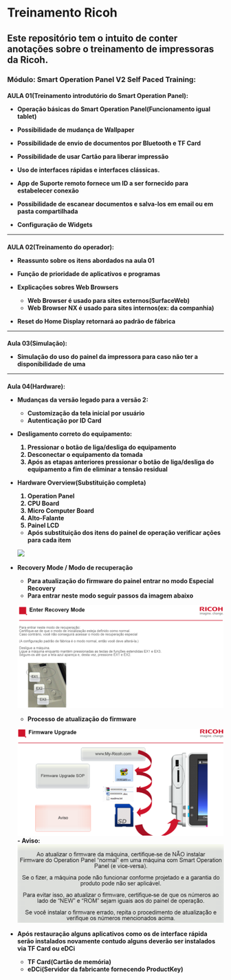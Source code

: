 <H1>Treinamento Ricoh
<H2>Este repositório tem o intuito de conter anotações sobre o treinamento de impressoras da Ricoh.



<H3>Módulo: Smart Operation Panel V2 Self Paced Training:

<h4>AULA 01(Treinamento introdutório do Smart Operation Panel):
<p>

- Operação básicas do Smart Operation Panel(Funcionamento igual tablet)

- Possibilidade de mudança de Wallpaper

- Possibilidade de envio de documentos por Bluetooth e TF Card

- Possibilidade de usar Cartão para liberar impressão

- Uso de interfaces rápidas e interfaces clássicas.

- App de Suporte remoto fornece um ID a ser fornecido para estabelecer conexão

- Possibilidade de escanear documentos e salva-los em email ou em pasta compartilhada

- Configuração de Widgets

***

<h4>AULA 02(Treinamento do operador):
<p>

- Reassunto sobre os itens abordados na aula 01

- Função de prioridade de aplicativos e programas

- Explicações sobres Web Browsers 
   - Web Browser é usado para sites externos(SurfaceWeb)
   - Web Browser NX é usado para sites internos(ex: da companhia)
- Reset do Home Display retornará ao padrão de fábrica


***

<h4> Aula 03(Simulação):
<p>

- Simulação do uso do painel da impressora para caso não ter a disponibilidade de uma

***

<h4> Aula 04(Hardware):
<p>

- Mudanças da versão legado para a versão 2:
   - Customização da tela inicial por usuário
   - Autenticação por ID Card
- Desligamento correto do equipamento:
    
    1. Pressionar o botão de liga/desliga do equipamento
    2. Desconectar o equipamento da tomada
    3. Após as etapas anteriores pressionar o botão de liga/desliga do equipamento a fim de eliminar a tensão residual
- Hardware Overview(Substituição completa)
    1. Operation Panel
    2. CPU Board
    3. Micro Computer Board
    4. Alto-Falante
    5. Painel LCD
   - Após substituição dos itens do painel de operação verificar ações para cada item
   <p>
   <img src="./img/Captura de ecrã 2025-01-03 095122.png">

- Recovery Mode / Modo de recuperação
   - Para atualização do firmware do painel entrar no modo Especial Recovery
    - Para entrar neste modo seguir passos da imagem abaixo
    <p>
    <img src="./img/image2.png">

    - Processo de atualização do firmware
    <p>
    <img src="./img/image3.png">
    - Aviso: 
    <img src="./img/image4.png">

- Após restauração alguns aplicativos como os de interface rápida serão instalados novamente contudo alguns deverão ser instalados via TF Card ou eDCi
    - TF Card(Cartão de memória)
    - eDCi(Servidor da fabricante fornecendo ProductKey) 
